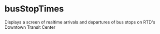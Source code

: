 # busStopTimes
Displays a screen of realtime arrivals and departures of bus stops on RTD's Downtown Transit Center
